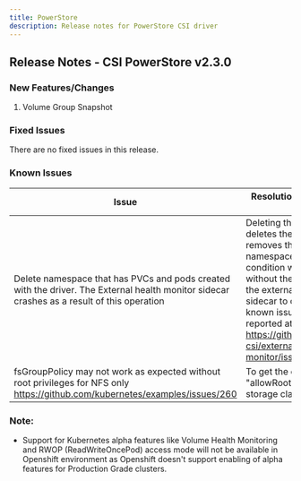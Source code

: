 ```yaml
---
title: PowerStore
description: Release notes for PowerStore CSI driver
---
```


## Release Notes - CSI PowerStore v2.3.0

### New Features/Changes

1. Volume Group Snapshot

### Fixed Issues

There are no fixed issues in this release.

### Known Issues

| Issue                                                                                                                                      | Resolution or workaround, if known                                                                                                                                                                                                                                                                                                      |
|--------------------------------------------------------------------------------------------------------------------------------------------|-----------------------------------------------------------------------------------------------------------------------------------------------------------------------------------------------------------------------------------------------------------------------------------------------------------------------------------------|
| Delete namespace that has PVCs and pods created with the driver. The External health monitor sidecar crashes as a result of this operation | Deleting the namespace deletes the PVCs first and then removes the pods in the namespace. This brings a condition where pods exist without their PVCs and causes the external-health-monitor sidecar to crash. This is a known issue and has been reported at https://github.com/kubernetes-csi/external-health-monitor/issues/100 <br> |
| fsGroupPolicy may not work as expected without root privileges for NFS only<br/>https://github.com/kubernetes/examples/issues/260          | To get the desired behavior set "allowRoot: "true" in the storage class parameter                                                                                                                                                                                                                                                       |

### Note:

- Support for Kubernetes alpha features like Volume Health Monitoring and RWOP (ReadWriteOncePod) access mode will not be available in Openshift environment as Openshift doesn't support enabling of alpha features for Production Grade clusters.
